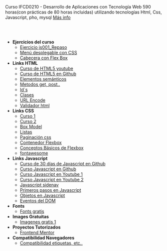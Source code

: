 <html lang="es-ES">
<head>
    <meta charset="UTF-8">
    <meta http-equiv="X-UA-Compatible" content="IE=edge">
    <meta name="viewport" content="width=device-width, initial-scale=1.0">
    <link rel="stylesheet" href="./MF0491_3/UF1842/Otros/MenuConCSS/css3.css">
</head>
<body>
Curso IFCD0210 - Desarrollo de Aplicaciones con Tecnología Web
590 horas(con prácticas de 80 horas incluidas) utilizando tecnologías Html, Css, Javascript, pho, mysql <a href=" https://sede.sepe.gob.es/especialidadesformativas/RXBuscadorEFRED/DetalleEspecialidadFormativa.do?codEspecialidad=IFCD0210" target="_blank">Más info </a>

<br><br>
<nav id="menu">
    <ul>
        <li><b>Ejercicios del curso</b>
            <ul>
                <li><a href="./MF0491_3/UF1842/Programas/js001_Repaso.html" target="_blank">Ejercicio js001_Repaso</a></li>
                <li><a href="./MF0491_3/UF1842/Otros/MenuConCSS/menu.html" target="_blank">Menú desplegable con CSS</a></li>
                <li><a href="./MF0491_3/UF1842/Otros/flexbox2/index.html" target="_blank">Cabecera con Flex Box</a></li>    
            </ul>
        </li>
        <li><b>Links HTML</b>
            <ul>
                <li><a href="https://www.youtube.com/watch?v=kN1XP-Bef7w" target="_blank">Curso de HTML5 youtube</a></li>
                <li><a href="https://github.com/Asabeneh/30-Days-Of-HTML" target="_blank">Curso de HTML5 en Github</a></li>
                <li><a href="https://www.w3schools.com/html/html5_semantic_elements.asp" target="_blank"> Elementos semánticos</a></li>
                <li><a href="https://www.w3schools.com/tags/ref_httpmethods.asp" target="_blank"> Metodos get, post..</a></li>
                <li><a href="https://www.w3schools.com/html/html_id.asp" target="_blank"> Id´s</a></li>
                <li><a href="https://www.w3schools.com/html/html_classes.asp" target="_blank"> Clases </a></li>
                <li><a href="https://www.w3schools.com/html/html_urlencode.asp" target="_blank"> URL Encode</a></li>
                <li><a href="https://validator.w3.org/" target="_blank"> Validador html</a></li>
            </ul>
        </li>
        <li><b>Links CSS</b>
            <ul>
                <li><a href="https://www.youtube.com/watch?v=OWKXEJN67FE" target="_blank"> Curso 1</a> </li>
                <li><a href="https://www.youtube.com/watch?v=-k-w8JpTNwA&list=PLROIqh_5RZeDbvISffzihyxzqJBt_z3-Z" target="_blank"> Curso 2</a></li>
                <li><a href="https://www.w3schools.com/css/css_boxmodel.asp" target="_blank"> Box Model</a></li>
                <li><a href="https://www.mclibre.org/consultar/htmlcss/html/html-entidades-nombres-lista.html" target="_blank"> Listas</a></li>
                <li><a href="https://www.w3schools.com/css/css3_pagination.asp" target="_blank"> Paginación css</a></li>
                <li><a href="https://www.w3schools.com/css/css3_flexbox_container.asp" target="_blank"> Contenedor Flexbox</a></li>
                <li><a href="https://developer.mozilla.org/es/docs/Web/CSS/CSS_Flexible_Box_Layout/Basic_Concepts_of_Flexbox" target="_blank"> Conceptos Básicos de Flexbox</a></li>
                <li><a href="https://fontawesome.com/" target="_blank"> fontawesome</a></li>
            </ul>
        </li>
        <li><b>Links Javascript</b>
            <ul>
                <li><a href="https://github.com/Asabeneh/30-Days-Of-JavaScript" target="_blank"> Curso de 30 días de Javascript en Github</a></li>
                <li><a href="https://github.com/jonasschmedtmann/complete-javascript-course" target="_blank"> Curso Javascript en Github</a></li>    
                <li><a href="https://www.youtube.com/playlist?list=PLPl81lqbj-4I2ZOzryjPKxfhK3BzTlaJ7" target="_blank"> Curso Javascript en Youtube 1</a></li>
                <li><a href="https://www.youtube.com/watch?v=OqfhPpJeJ-c&list=PLROIqh_5RZeAQNwyRBAENdRgphQwWXdEk" target="_blank"> Curso Javascript en Youtube 2</a></li>        
                <li><a href="https://www.w3schools.com/howto/howto_js_sidenav.asp" target="_blank"> Javascript sidenav</a></li>
                <li><a href="https://developer.mozilla.org/en-US/docs/Learn/JavaScript/First_steps/What_is_JavaScript" target="_blank"> Primeros pasos en Javascript</a></li>
                <li><a href="https://developer.mozilla.org/es/docs/Learn/JavaScript/Objects/Object-oriented_JS" target="_blank"> Objetos en Javascript</a></li>
                <li><a href="https://www.w3schools.com/jsref/dom_obj_event.asp" target="_blank"> Eventos del DOM</a></li>
            </ul>
        </li>
        <li><b>Fonts</b>
            <ul>
                <li><a href="https://fonts.google.com/" target="_blank"> Fonts gratis</a></li>
            </ul>
        </li>
        <li><b>Images Gratuitas</b>
            <ul>
                <li><a href="https://www.pexels.com/es-es/" target="_blank"> Imagenes gratis 1</a></li>
            </ul>
        </li>
        <li><b>Proyectos Tutorizados</b>
            <ul>
                <li><a href="https://www.frontendmentor.io/solutions" target="_blank">Frontend Mentor</a></li>
            </ul>
        </li>
        <li><b>Compatibilidad Navegadores</b>
            <ul>
                <li><a href="https://caniuse.com/?search=grid" target="_blank">Compatibilidad etiquetas, etc..</a></li>
            </ul>
        </li>
    </ul>                               
</nav>
<br><br>

</body>
</html>